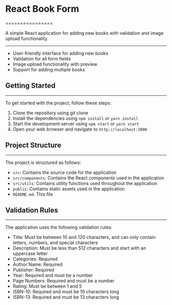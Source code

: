 # React Book Form
================

A simple React application for adding new books with validation and image upload functionality.

--------

* User-friendly interface for adding new books
* Validation for all form fields
* Image upload functionality with preview
* Support for adding multiple books

## Getting Started
---------------

To get started with the project, follow these steps:

1. Clone the repository using git clone 
2. Install the dependencies using `npm install` or `yarn install`
3. Start the development server using `npm start` or `yarn start`
4. Open your web browser and navigate to `http://localhost:3000`

## Project Structure
-----------------

The project is structured as follows:

* `src`: Contains the source code for the application
* `src/components`: Contains the React components used in the application
* `src/utils`: Contains utility functions used throughout the application
* `public`: Contains static assets used in the application
* `README.md`: This file

## Validation Rules
-----------------

The application uses the following validation rules:

* Title: Must be between 10 and 120 characters, and can only contain letters, numbers, and special characters
* Description: Must be less than 512 characters and start with an uppercase letter
* Categories: Required
* Author Name: Required
* Publisher: Required
* Year: Required and must be a number
* Page Numbers: Required and must be a number
* Rating: Must be between 1 and 5
* ISBN-10: Required and must be 10 characters long
* ISBN-13: Required and must be 13 characters long




